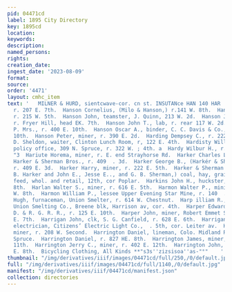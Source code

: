 ```yaml
---
pid: 04471cd
label: 1895 City Directory
key: 1895cd
location: 
keywords: 
description: 
named_persons: 
rights: 
creation_date: 
ingest_date: '2023-08-09'
format: 
source: 
order: '4471'
layout: cmhc_item
text: '   MILNER & HURD, sientcwave-cor. cn st. INSUTANce HAN 140 HAR  Hanson Conrad,
  r. 207 E. 7th.  Hanson Cornelius, (Milo & Hanson,) r.141 W. 8th.  Hanson John, carpenter,
  r. 215 W. 5th.  Hanson John, teamster, J. Quinn, 213 W. 2d.  Hanson John A, miner,
  r. Fryer Hill, head EK. 7th.  Hanson John T., lab, r. rear 117 W. 2d.  Hanson L.
  P. Mrs., r. 400 E. 10th.  Hanson Oscar A., binder, C. C. Davis & Co., r. 400 E.
  10th.  Hanson Peter, miner, r. 390 E. 2d.  Harding Dempsey C., r. 222 E 11th.  Harding
  D. Sheldon, waiter, Clinton Lunch Room, r, 122 E. 4th.  Hardisty William B. M.,
  policy office, 309 N. Spruce, r. 322 W. ; 4th. a  Hardy Wilbur H., r. 124 W. 3d.
  "3  Hariute Horema, miner, r. E. end Strayhorse Rd.  Harker Charles L., teamster,
  Harker & Sherman Bros., r. 409  . 3d.  Harker George B., (Harkér & Sherman Bros.,)
  r. 409 E. 3d.  Harker Harry, miner, r. 222 E. 5th.  Harker & Sherman Bros., (G.
  B. Harker and John E., Jesse E.., and G. B. Sherman,) coal, hay, grain, flour and
  feed, whol. and retail, 12th, cor Poplar.  Harkins John H., huckster, r. 113 W.
  8th.  Harlan Walter S., miner, r. 616 E. 5th.  Harmon Walter P., mining, r. 140
  W. 8th.  Harmon William P., lessee Upper Evening Star Mine, r. 140  . 8th.  Harney
  Hugh, furnaceman, Union Smelter, r. 614 W. Chestnut.  Harp illiam R., gen’1 mgr,
  Union Smelting Co., Breene blk, Harrison av, cor. 4th.  Harper Edward, cashier,
  D. & R. G. R. R., r. 125 E. 10th.  Harper John, miner, Robert Emmet Shaft, r. 428
  E. 7th.  Harrigan John, clk, S. G. Canfield, r. 628 E. 6th.  Harrigan Richard D.,
  electrician, Citizens’ Electric Light Co.,  . 5th, cor. Leiter av.  Harrington Benjamin,
  miner, r. 208 W. Second.  Harrington Daniel, lineman, Colo. Midland Ry.,r. 406 N.
  Spruce.  Harrington Daniel, r. 827 HE. 8th.  Harrington James, miner, r. 120 E.
  11th.  Harrington Jerry C., miner, r. 402 E. 12th.  Harrington John, miner, r. 420
  E. 8th.  Bicycling Clothing, All Kinds **"s3s''zizsisoa''as-"°"    '
thumbnail: "/img/derivatives/iiif/images/04471cd/full/250,/0/default.jpg"
full: "/img/derivatives/iiif/images/04471cd/full/1140,/0/default.jpg"
manifest: "/img/derivatives/iiif/04471cd/manifest.json"
collection: directories
---
```

